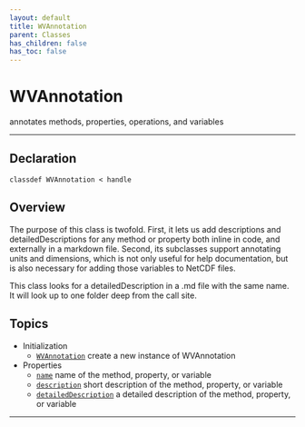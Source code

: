 ```yaml
---
layout: default
title: WVAnnotation
parent: Classes
has_children: false
has_toc: false
---
```


#  WVAnnotation

annotates methods, properties, operations, and variables


---

## Declaration

<div class="language-matlab highlighter-rouge"><div class="highlight"><pre class="highlight"><code>classdef WVAnnotation < handle</code></pre></div></div>

## Overview
 
  The purpose of this class is twofold. First, it lets us add
  descriptions and detailedDescriptions for any method or property both
  inline in code, and externally in a markdown file. Second, its
  subclasses support annotating units and dimensions, which is not only
  useful for help documentation, but is also necessary for adding those
  variables to NetCDF files.
 
  This class looks for a detailedDescription in a .md file with the
  same name. It will look up to one folder deep from the call site.
 
  


## Topics
+ Initialization
  + [`WVAnnotation`](/classes/wvannotation/wvannotation.html) create a new instance of WVAnnotation
+ Properties
  + [`name`](/classes/wvannotation/name.html) name of the method, property, or variable
  + [`description`](/classes/wvannotation/description.html) short description of the method, property, or variable
  + [`detailedDescription`](/classes/wvannotation/detaileddescription.html) a detailed description of the method, property, or variable


---